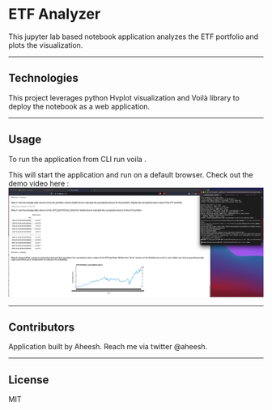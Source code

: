 # ETF Analyzer

This jupyter lab based notebook application analyzes the ETF portfolio and plots the visualization.

---

## Technologies

This project leverages python Hvplot visualization and Voilà library to deploy the notebook as a web application.

---

## Usage

To run the application from CLI run voila <Notebookname>.

This will start the application and run on a default browser. 
Check out the demo video here :[![Voila Demo](./Voila_app_demo.png)](https://youtu.be/vjZWetCso1M)
    
    
---

## Contributors

Application built by Aheesh. Reach me via twitter @aheesh.

---

## License

MIT